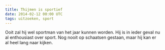```yaml
---
title: Thijmen is sportief
date: 2014-02-12 00:00 UTC
tags: uitzoeken, sport
---
```

Ooit zal hij wel sportman van het jaar kunnen worden. Hij is in ieder geval nu al enthousiast over sport. Nog nooit op schaatsen gestaan, maar hij kan er al heel lang naar kijken.

